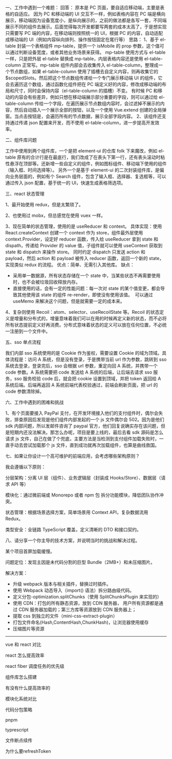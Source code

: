 一、工作中遇到一个难题：
回答：
原本是 PC 页面，要自适应移动端，主要是表格的自适应。
因为 PC 和移动端的 UI 交互不一样，例如表格内容在 PC 端是横向展示，移动端因为设备宽度小，是纵向展示的，之前的做法都是各写一套，不同端展示不同的组件去展示。后面觉得每次开发都要写两套的成本太高了，于是想实现只需要写 PC 端的内容，在移动端则按照统一的 UI，根据 PC 的内容，自动适配成移动端的 UI（例如内容纵向排列、操作按钮固定在尾行等）
思路：
1、基于 el-table 封装一个表格组件 mp-table，提供一个 isMobile 的 prop 参数，这个值可以通过判断设备宽度，或者其他业务场景来获得。
mp-table 使用方式与 el-table 一样，只是把外层 el-table 替换成 mp-table，内层表格内容还是使用 el-table-column 正常写。mp-table 组件内部会去收集传入 el-table-column，整理成一个节点数组，如果 el-table-column 使用了插槽去自定义内容，则再收集它的$scopedSlots。然后把这个节点数组传递给一个专门展示移动端 UI 的组件，它会去遍历这个数组，通过函数化组件把在 PC 端定义好的内容，修改成移动端的布局和尺寸，同时会保持内容（el-table-column 的插槽）不变。
有时候 PC 和移动的内容会有些差异，例如只想在移动端展示部分重要的字段，则可以通过给 el-table-column 传给一个字段，在遍历展示节点数组内容时，会过滤掉不展示的内容，然后自动插入一个展示全部的按钮，以及一个使用 Vue.extend 创建的全局弹窗。当点击按钮是，会遍历所有的节点数据，展示全部字段内容。
2、该组件还支持通过传递 json 配置来开发，而不使用 el-table-column，进一步提高开发效率。

二、组件库问题

工作中使用到两个组件库，一个是把 element-ui 的仓库 folk 下来魔改，例如 el-table 原有的合计行是在最底行，我们改成了在表头下第一行，还有表头滚动时粘性悬浮在顶部等。还新增一些自定义的组件，例如图标组件、移动端下使用的组件（输入框、时间选择等）。
另外一个是基于 element-ui 的二次封装组件库，是偏向业务层面的，例如有个 Search 组件，包含了输入框、选择器、复选框等，可以通过传入 json 配置，基于统一的 UI，快速生成表格筛选项。

三、react 状态管理

1、最开始使用 redux，但是太繁琐了。

2、也使用过 mobx，但总感觉在使用 vuex 一样。

3、现在简单的状态管理，使用的是 useReducer 和 context。
具体实现：使用 React.createContext 创建一个 context 作为 store，组件最外层使用 context.Provider，设定好 reducer 函数，传入给 useReducer 拿到 state 和 dispath，传递给 Provider 的 value 值，子组件就可以使用 useContext 获取到 state 和 dispatch 来操作 store。
同时约定 dispatch 只发送 action 和 payload，然后 action 和 payload 被传入 reducer 函数，返回一个新的 state，实现类似 redux 的流程。
优点：简单、无需引入其他库。
缺点：

- 采用单一数据源，所有状态存储在一个 state 中，当某些状态不再需要使用时，也不会被垃圾回收释放内存。
- 直接使用的话，会有一定的性能问题：每一次对 state 的某个值变更，都会导致其他使用该 state 的组件 re-render，即使没有使用该值。  可以通过 useMemo 来解决这个问题，但是就需要一定的成本来。

4、复杂则使用 Recoil：atom、selector、useRecoilState 等。Recoil 的状态定义是增量和分布式的，增量意味着我们可以在用的时候再定义新的状态，而不必将所有状态提前定义好再消费。分布式意味着状态的定义可以放在任何位置，不必统一注册到一个文件中。

五、sso 单点流程

我们内部 sso 系统使用的是 Cookie 作为鉴权，需要设置 Cookie 的域为顶域。具体流程是：访问 A 系统，但是没有登录，于是携带当前 url 作为参数，跳转到 sso 系统去登录，登录完后，sso 会根据 url 参数，重定向回 A 系统，并携带一个 code 参数。A 系统需要把 code 发送给 A 系统的后端，让后端去请求 sso 服务，sso 服务校验 code 后，就会把 cookie 设置到顶域，并把 token 返回给 A 系统后端。后端再返回 A 系统前端代表校验通过，前端会刷新页面，把 url 的 code 参数清除掉。

六、工作中遇到的困难和挑战

1、有个页面要接入 PayPal 支付，在开发环境接入他们的支付组件时，偶尔会失败，排查原因后发现是他们组件内部发起的一个 js 文件偶尔会 502。因为是他们 sdk 内部问题，所以发邮件咨询了 paypal 官方，他们回复说确实存在该问题，但是短期内还没法解决。那怎么办呢，项目是要上线的，最后去看 sdk 源码是怎么请求 js 文件，自己在做了个兜底，主要方法是当检测到支付组件加载失败时，一直手动去尝试加载那个 js 文件，直到成功就再次加载组件，也算是曲线救国。

七、如果让你设计一个高可维护的前端应用，会考虑哪些架构原则？

我会遵循以下原则：

分层架构：分离 UI 层（组件）、业务逻辑层（封装成 Hooks/Store）、数据层（请求 API 等）

模块化：通过微前端或 Monorepo 或者 npm 包 拆分功能模块，降低团队协作冲突。

状态管理：根据场景选择方案，简单场景用 Context API，复杂数据流用 Redux。

类型安全：全链路 TypeScript 覆盖，定义清晰的 DTO 和接口契约。

八、请分享一个你主导的技术方案，并说明当时的挑战和解决过程。

某个项目首屏加载缓慢。

问题定位：发现主因是未代码分割的巨型 Bundle（2MB+）和未压缩图片。

解决方案：

- 升级 webpack 版本与相关插件，替换过时插件。
- 使用 Webpack 动态导入（import() 语法）拆分路由级代码。
- 定义分包-optimization.splitChunks（使用 SplitChunksPlugin 来实现的）
- 使用 CDN：打包的所有静态资源，放到 CDN 服务器， 用户所有资源都是通过 CDN 服务器加载的；第三方库等资源放到 CDN 服务器上；
- 提取 css 到独立的文件（mini-css-extract-plugin）
- 打包文件命名(Hash,ContentHash,ChunkHash)，让浏览器使用缓存
- 压缩图片等资源

---

vue 和 react 对比

react 怎么提高效率

react fiber 调度任务的优先级

组件库怎么搭建

有没有什么提高效率的

模块化系统对比

代码分包策略

pnpm

typrescript

文件断点续传

为什么要refreshToken